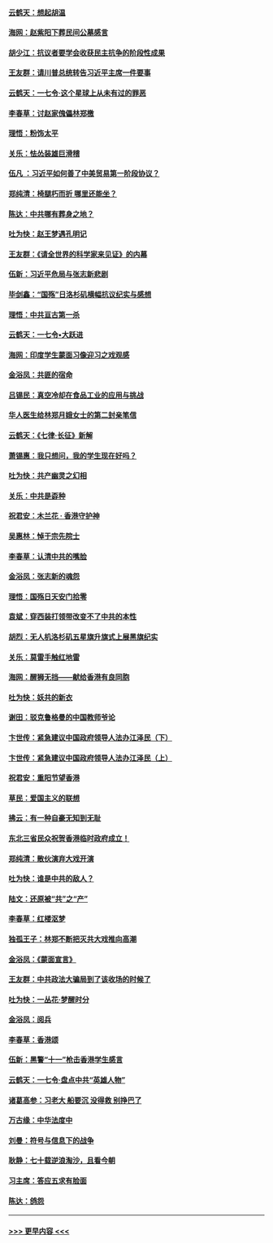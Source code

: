 #### [云鹤天：想起胡温](../pages/nsc993/n11600033.md?t=10201901) 
#### [海网：赵紫阳下葬民间公墓感言](../pages/nsc993/n11600021.md?t=10201901) 
#### [胡少江：抗议者要学会收获民主抗争的阶段性成果](../pages/nsc993/n11599626.md?t=10201901) 
#### [王友群：请川普总统转告习近平主席一件要事](../pages/nsc993/n11599533.md?t=10201901) 
#### [云鹤天：一七令‧这个星球上从未有过的罪恶](../pages/nsc993/n11598881.md?t=10201901) 
#### [李春草：讨赵家傀儡林郑檄](../pages/nsc993/n11598789.md?t=10201901) 
#### [理悟：粉饰太平](../pages/nsc993/n11598776.md?t=10201901) 
#### [关乐：怯怂装雄巨滑稽](../pages/nsc993/n11598767.md?t=10201901) 
#### [伍凡 ：习近平如何善了中美贸易第一阶段协议？](../pages/nsc993/n11596305.md?t=10201901) 
#### [郑纯清：椅腿朽而折 哪里还能坐？](../pages/nsc993/n11596273.md?t=10201901) 
#### [陈达：中共哪有葬身之地？](../pages/nsc993/n11596253.md?t=10201901) 
#### [吐为快：赵王梦遇孔明记](../pages/nsc993/n11596208.md?t=10201901) 
#### [王友群：《请全世界的科学家来见证》的内幕](../pages/nsc993/n11594091.md?t=10201901) 
#### [伍新：习近平危局与张志新悲剧](../pages/nsc993/n11594089.md?t=10201901) 
#### [毕剑鑫：“国殇”日洛杉矶横幅抗议纪实与感想](../pages/nsc993/n11591301.md?t=10201901) 
#### [理悟：中共亘古第一杀](../pages/nsc993/n11590734.md?t=10201901) 
#### [云鹤天：一七令•大跃进](../pages/nsc993/n11590699.md?t=10201901) 
#### [海网：印度学生蒙面习像迎习之戏观感](../pages/nsc993/n11590675.md?t=10201901) 
#### [金浴凤：共匪的宿命](../pages/nsc993/n11586383.md?t=10201901) 
#### [吕锡民：真空冷却在食品工业的应用与挑战](../pages/nsc993/n11585819.md?t=10201901) 
#### [华人医生给林郑月娥女士的第二封亲笔信](../pages/nsc993/n11585124.md?t=10201901) 
#### [云鹤天：《七律·长征》新解](../pages/nsc993/n11584578.md?t=10201901) 
#### [萧锡惠：我只想问，我的学生现在好吗？](../pages/nsc993/n11583828.md?t=10201901) 
#### [吐为快：共产幽灵之幻相](../pages/nsc993/n11583224.md?t=10201901) 
#### [关乐：中共是孬种](../pages/nsc993/n11582099.md?t=10201901) 
#### [祝君安：木兰花 · 香港守护神](../pages/nsc993/n11581782.md?t=10201901) 
#### [吴惠林：悼于宗先院士](../pages/nsc993/n11580283.md?t=10201901) 
#### [李春草：认清中共的嘴脸](../pages/nsc993/n11579954.md?t=10201901) 
#### [金浴凤：张志新的魂怨](../pages/nsc993/n11579913.md?t=10201901) 
#### [理悟：国殇日天安门拾零](../pages/nsc993/n11579843.md?t=10201901) 
#### [袁斌：穿西装打领带改变不了中共的本性](../pages/nsc993/n11579814.md?t=10201901) 
#### [胡烈：无人机洛杉矶五星旗升旗式上展黑旗纪实](../pages/nsc993/n11579322.md?t=10201901) 
#### [关乐：莫雷手触红地雷](../pages/nsc993/n11577862.md?t=10201901) 
#### [海网：醒狮无挡——献给香港有良同胞](../pages/nsc993/n11577835.md?t=10201901) 
#### [吐为快：妖共的新衣](../pages/nsc993/n11577575.md?t=10201901) 
#### [谢田：驳克鲁格曼的中国教师爷论](../pages/nsc993/n11575034.md?t=10201901) 
#### [卞世传：紧急建议中国政府领导人法办江泽民（下）](../pages/nsc993/n11573390.md?t=10201901) 
#### [卞世传：紧急建议中国政府领导人法办江泽民（上）](../pages/nsc993/n11573208.md?t=10201901) 
#### [祝君安：重阳节望香港](../pages/nsc993/n11573190.md?t=10201901) 
#### [草民：爱国主义的联想](../pages/nsc993/n11572333.md?t=10201901) 
#### [拂云：有一种自豪无知到无耻](../pages/nsc993/n11572006.md?t=10201901) 
#### [东北三省民众祝贺香港临时政府成立！](../pages/nsc993/n11571215.md?t=10201901) 
#### [郑纯清：散伙演弃大戏开演](../pages/nsc993/n11570826.md?t=10201901) 
#### [吐为快：谁是中共的敌人？](../pages/nsc993/n11570817.md?t=10201901) 
#### [陆文：还原被“共”之“产”](../pages/nsc993/n11570798.md?t=10201901) 
#### [李春草：红楼沤梦](../pages/nsc993/n11569673.md?t=10201901) 
#### [独孤王子：林郑不断把灭共大戏推向高潮](../pages/nsc993/n11569381.md?t=10201901) 
#### [金浴凤：《蒙面宣言》](../pages/nsc993/n11569368.md?t=10201901) 
#### [王友群：中共政法大骗局到了该收场的时候了](../pages/nsc993/n11568940.md?t=10201901) 
#### [吐为快：一丛花‧梦醒时分](../pages/nsc993/n11567491.md?t=10201901) 
#### [金浴凤：阅兵](../pages/nsc993/n11567454.md?t=10201901) 
#### [李春草：香港颂](../pages/nsc993/n11567444.md?t=10201901) 
#### [伍新：黑警“十一”枪击香港学生感言](../pages/nsc993/n11567426.md?t=10201901) 
#### [云鹤天：一七令‧盘点中共“英雄人物”](../pages/nsc993/n11567091.md?t=10201901) 
#### [诸葛高参：习老大 船要沉 没得救 别挣巴了](../pages/nsc993/n11566976.md?t=10201901) 
#### [万古缘：中华法度中](../pages/nsc993/n11566726.md?t=10201901) 
#### [刘曼：符号与信息下的战争](../pages/nsc993/n11564655.md?t=10201901) 
#### [耿静：七十载逆浪淘沙，且看今朝](../pages/nsc993/n11564520.md?t=10201901) 
#### [习主席：答应五求有脸面](../pages/nsc993/n11563953.md?t=10201901) 
#### [陈达：鸽怨](../pages/nsc993/n11561879.md?t=10201901) 

----
#### [ >>> 更早内容 <<< ](../indexes/nsc993-earlier.md)

